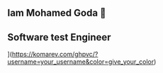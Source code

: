 ##  Iam Mohamed Goda 👋
##   Software test Engineer
](https://komarev.com/ghpvc/?username=your_username&color=give_your_color)
<!--
**MohamedGoda201097/MohamedGoda201097** is a ✨ _special_ ✨ repository because its `README.md` (this file) appears on your GitHub profile.

Here are some ideas to get you started:

- 🔭 I’m currently working on ...
- 🌱 I’m currently learning ...
- 👯 I’m looking to collaborate on ...
- 🤔 I’m looking for help with ...
- 💬 Ask me about ...
- 📫 How to reach me: ...
- 😄 Pronouns: ...
- ⚡ Fun fact: ...
-->
